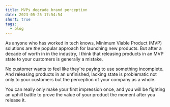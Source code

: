 ```yaml
---
title: MVPs degrade brand perception
date: 2023-05-25 17:54:54
short: true
tags:
  - blog
---
```


As anyone who has worked in tech knows, Minimum Viable Product (MVP) solutions are _the_ popular approach for launching new products. But after a decade of worth in in the industry, I think that releasing products in an MVP state to your customers is generally a mistake.

No customer wants to feel like they're paying to use something incomplete. And releasing products in an unfinished, lacking state is problematic not only to your customers but the perception of your company as a whole.

You can really only make your first impression once, and you will be fighting an uphill battle to prove the value of your product the moment after you release it.
